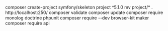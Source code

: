 composer create-project symfony/skeleton project ^5.1.0
mv project/* .
http://localhost:250/
composer validate
composer update
composer require monolog doctrine phpunit
composer require --dev browser-kit maker
composer require api
